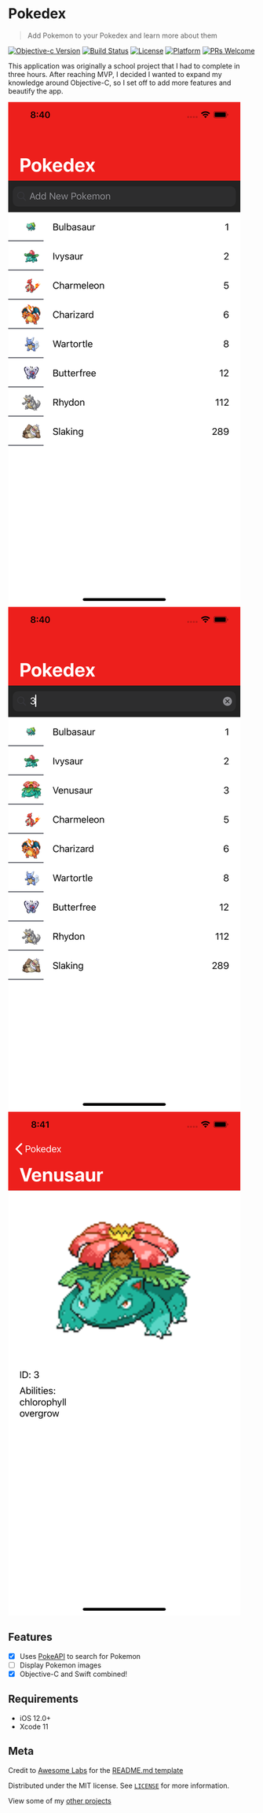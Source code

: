 # Pokedex
> Add Pokemon to your Pokedex and learn more about them

[![Objective-c Version][objc-image]][objc-url]
[![Build Status][travis-image]][travis-url]
[![License][license-image]][license-url]
[![Platform](https://img.shields.io/cocoapods/p/LFAlertController.svg?style=flat)](http://cocoapods.org/pods/LFAlertController)
[![PRs Welcome](https://img.shields.io/badge/PRs-welcome-brightgreen.svg?style=flat-square)](http://makeapullrequest.com)

This application was originally a school project that I had to complete in three hours. After reaching MVP, I decided I wanted to expand my knowledge around Objective-C, so I set off to add more features and beautify the app.

![](image_1.png)
![](image_2.png)
![](image_3.png)

## Features

- [x] Uses [PokeAPI](https://pokeapi.co/) to search for Pokemon
- [ ] Display Pokemon images
- [x] Objective-C and Swift combined!

## Requirements

- iOS 12.0+
- Xcode 11

## Meta

Credit to [Awesome Labs](https://github.com/awesome-labs/) for the [README.md template](https://github.com/awesome-labs/iOS-readme-template)

Distributed under the MIT license. See  [``LICENSE``][license-url]  for more information.

View some of my [other projects](https://github.com/mazjap/)

[objc-image]:https://img.shields.io/badge/objective--c-2.0-green
[objc-url]: https://developer.apple.com/library/archive/documentation/Cocoa/Conceptual/ProgrammingWithObjectiveC/Introduction/Introduction.html
[license-image]: https://img.shields.io/badge/License-MIT-blue.svg
[license-url]: LICENSE
[travis-image]: https://img.shields.io/travis/dbader/node-datadog-metrics/master.svg?style=flat-square
[travis-url]: https://travis-ci.org/dbader/node-datadog-metrics
[codebeat-image]: https://codebeat.co/badges/c19b47ea-2f9d-45df-8458-b2d952fe9dad
[codebeat-url]: https://codebeat.co/projects/github-com-vsouza-awesomeios-com
